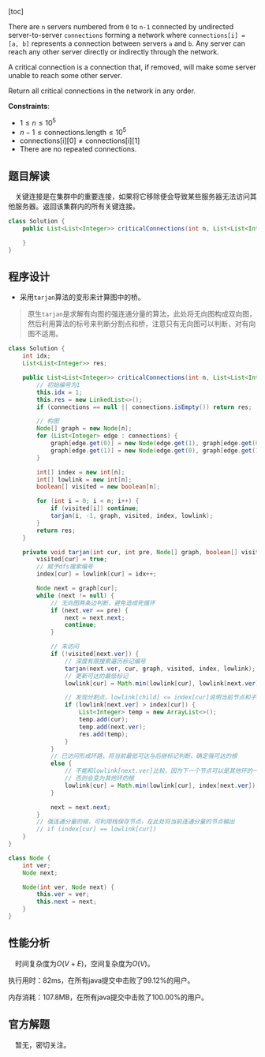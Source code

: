 [toc]

There are `n` servers numbered from `0` to `n-1` connected by undirected server-to-server `connections` forming a network where `connections[i] = [a, b]` represents a connection between servers `a` and `b`. Any server can reach any other server directly or indirectly through the network.

A critical connection is a connection that, if removed, will make some server unable to reach some other server.

Return all critical connections in the network in any order.



**Constraints**:

* $1 \le n \le 10^5$
* $n-1 \le \text{connections.length} \le 10^5$
* $\text{connections[i][0]} \ne \text{connections[i][1]}$
* There are no repeated connections.



## 题目解读

&emsp;关键连接是在集群中的重要连接，如果将它移除便会导致某些服务器无法访问其他服务器。返回该集群内的所有关键连接。

```java
class Solution {
    public List<List<Integer>> criticalConnections(int n, List<List<Integer>> connections) {

    }
}
```

## 程序设计

* 采用`tarjan`算法的变形来计算图中的桥。

> 原生`tarjan`是求解有向图的强连通分量的算法，此处将无向图构成双向图，然后利用算法的标号来判断分割点和桥，注意只有无向图可以判断，对有向图不适用。

```java
class Solution {
    int idx;
    List<List<Integer>> res;

    public List<List<Integer>> criticalConnections(int n, List<List<Integer>> connections) {
        // 初始编号为1
        this.idx = 1;
        this.res = new LinkedList<>();
        if (connections == null || connections.isEmpty()) return res;

        // 构图
        Node[] graph = new Node[n];
        for (List<Integer> edge : connections) {
            graph[edge.get(0)] = new Node(edge.get(1), graph[edge.get(0)]);
            graph[edge.get(1)] = new Node(edge.get(0), graph[edge.get(1)]);
        }

        int[] index = new int[n];
        int[] lowlink = new int[n];
        boolean[] visited = new boolean[n];

        for (int i = 0; i < n; i++) {
            if (visited[i]) continue;
            tarjan(i, -1, graph, visited, index, lowlink);
        }
        return res;
    }

    private void tarjan(int cur, int pre, Node[] graph, boolean[] visited, int[] index, int[] lowlink) {
        visited[cur] = true;
        // 赋予dfs搜索编号
        index[cur] = lowlink[cur] = idx++;

        Node next = graph[cur];
        while (next != null) {
            // 无向图两条边判断，避免造成死循环
            if (next.ver == pre) {
                next = next.next;
                continue;
            }

            // 未访问
            if (!visited[next.ver]) {
                // 深度有限搜索遍历标记编号
                tarjan(next.ver, cur, graph, visited, index, lowlink);
                // 更新可达的最低标记
                lowlink[cur] = Math.min(lowlink[cur], lowlink[next.ver]);

                // 发现分割点，lowlink[child] <= index[cur]说明当前节点和子结点在某个环内
                if (lowlink[next.ver] > index[cur]) {
                    List<Integer> temp = new ArrayList<>();
                    temp.add(cur);
                    temp.add(next.ver);
                    res.add(temp);
                }
            }
            // 已访问形成环路，将当前最低可达与后继标记判断，确定强可达的根
            else {
                // 不能和lowlink[next.ver]比较，因为下一个节点可以是其他环的一部分，这个需要记录当前环的根
                // 否则会变为其他环的根
                lowlink[cur] = Math.min(lowlink[cur], index[next.ver]);
            }

            next = next.next;
        }
        // 强连通分量的根，可利用栈保存节点，在此处将当前连通分量的节点输出
        // if (index[cur] == lowlink[cur])
    }
}

class Node {
    int ver;
    Node next;

    Node(int ver, Node next) {
        this.ver = ver;
        this.next = next;
    }
}
```

## 性能分析

&emsp;时间复杂度为$O(V + E)$，空间复杂度为$O(V)$。

执行用时：82ms，在所有java提交中击败了99.12%的用户。

内存消耗：107.8MB，在所有java提交中击败了100.00%的用户。

## 官方解题

&emsp;暂无，密切关注。